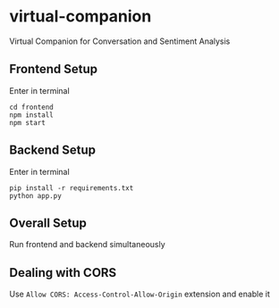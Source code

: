 # virtual-companion

Virtual Companion for Conversation and Sentiment Analysis

## Frontend Setup

Enter in terminal

```
cd frontend
npm install
npm start
```

## Backend Setup

Enter in terminal

```
pip install -r requirements.txt
python app.py
```

## Overall Setup

Run frontend and backend simultaneously

## Dealing with CORS

Use `Allow CORS: Access-Control-Allow-Origin` extension and enable it
